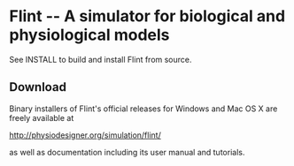 Flint -- A simulator for biological and physiological models
============================================================

See INSTALL to build and install Flint from source.

Download
--------

Binary installers of Flint's official releases for Windows and Mac OS X
are freely available at

http://physiodesigner.org/simulation/flint/

as well as documentation including its user manual and tutorials.
